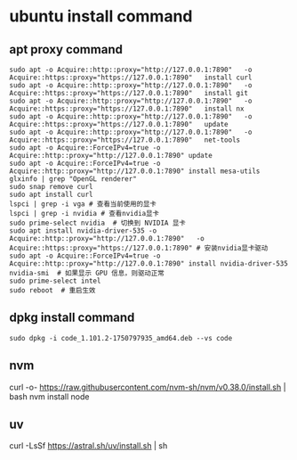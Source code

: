 # ubuntu install command
## apt proxy command
```
sudo apt -o Acquire::http::proxy="http://127.0.0.1:7890"   -o Acquire::https::proxy="https://127.0.0.1:7890"   install curl
sudo apt -o Acquire::http::proxy="http://127.0.0.1:7890"   -o Acquire::https::proxy="https://127.0.0.1:7890"   install git
sudo apt -o Acquire::http::proxy="http://127.0.0.1:7890"   -o Acquire::https::proxy="https://127.0.0.1:7890"   install nx
sudo apt -o Acquire::http::proxy="http://127.0.0.1:7890"   -o Acquire::https::proxy="https://127.0.0.1:7890"   update
sudo apt -o Acquire::http::proxy="http://127.0.0.1:7890"   -o Acquire::https::proxy="https://127.0.0.1:7890"   net-tools
sudo apt -o Acquire::ForceIPv4=true -o Acquire::http::proxy="http://127.0.0.1:7890" update
sudo apt -o Acquire::ForceIPv4=true -o Acquire::http::proxy="http://127.0.0.1:7890" install mesa-utils
glxinfo | grep "OpenGL renderer"
sudo snap remove curl
sudo apt install curl
lspci | grep -i vga # 查看当前使用的显卡
lspci | grep -i nvidia # 查看nvidia显卡
sudo prime-select nvidia  # 切换到 NVIDIA 显卡
sudo apt install nvidia-driver-535 -o Acquire::http::proxy="http://127.0.0.1:7890"   -o Acquire::https::proxy="https://127.0.0.1:7890" # 安装nvidia显卡驱动
sudo apt -o Acquire::ForceIPv4=true -o Acquire::http::proxy="http://127.0.0.1:7890" install nvidia-driver-535
nvidia-smi  # 如果显示 GPU 信息，则驱动正常
sudo prime-select intel
sudo reboot  # 重启生效
```

## dpkg install command
```
sudo dpkg -i code_1.101.2-1750797935_amd64.deb --vs code
```

## nvm
curl -o- https://raw.githubusercontent.com/nvm-sh/nvm/v0.38.0/install.sh | bash
nvm install node

## uv
curl -LsSf https://astral.sh/uv/install.sh | sh

